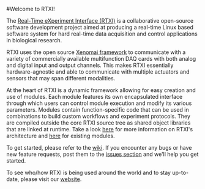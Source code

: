#Welcome to RTXI!

The [Real-Time eXperiment Interface (RTXI)](http://rtxi.org) is a collaborative open-source software development project aimed at producing a real-time Linux based software system for hard real-time data acquisition and control applications in biological research.  

RTXI uses the open source [Xenomai framework](https://xenomai.org) to communicate with a variety of commercially available multifunction DAQ cards with both analog and digital input and output channels. This makes RTXI essentially hardware-agnostic and able to communicate with multiple actuators and sensors that may span different modalities.  

At the heart of RTXI is a dynamic framework allowing for easy creation and use of modules. Each module features its own encapsulated interface through which users can control module execution and modify its various parameters. Modules contain function-specific code that can be used in combinations to build custom workflows and experiment protocols. They are compiled outside the core RTXI source tree as shared object libraries that are linked at runtime. Take a look [here](http://rtxi.org/docs/tutorials/2014/12/06/rtxi-architecture/) for more information on RTXI's architecture and [here](http://rtxi.org/modules) for existing modules.  

To get started, please refer to the <a href="https://github.com/RTXI/rtxi/wiki">wiki</a>. If you encounter any bugs or have new feature requests, post them to the <a href="https://github.com/RTXI/rtxi/issues">issues section</a> and we'll help you get started.  

To see who/how RTXI is being used around the world and to stay up-to-date, please visit our [website](http://rtxi.org).  
